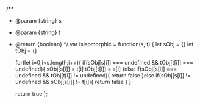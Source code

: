 /**
 * @param {string} s
 * @param {string} t
 * @return {boolean}
 */
var isIsomorphic = function(s, t) {
    let sObj = {}
    let tObj = {}

    for(let i=0;i<s.length;i++){
        if(sObj[s[i]] === undefined && tObj[t[i]] === undefined){
            sObj[s[i]] = t[i]
            tObj[t[i]] = s[i]
        }else if(sObj[s[i]] === undefined && tObj[t[i]] != undefined){
            return false
        }else if(sObj[s[i]] != undefined && sObj[s[i]] != t[i]){
            return false
        }
    }

    return true
};